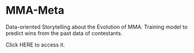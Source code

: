 # MMA-Meta
Data-oriented Storytelling about the Evolution of MMA.
Training model to predict wins from the past data of contestants.

Click HERE to access it.